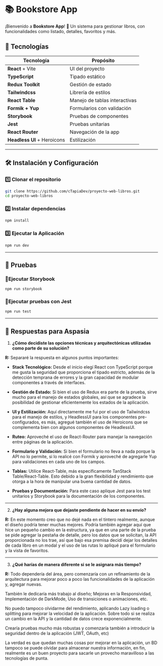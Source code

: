 # 📚 Bookstore App

¡Bienvenido a **Bookstore App**! 📖 Un sistema para gestionar libros, con funcionalidades como listado, detalles, favoritos y más.

## 🚀 Tecnologías  

| Tecnología       | Propósito                     |
|-----------------|--------------------------------|
| **React** + Vite  | UI del proyecto   |
| **TypeScript**   | Tipado estático   |
| **Redux Toolkit** | Gestión de estado   |
| **Tailwindcss** | Librería de estilos |
| **React Table** | Manejo de tablas interactivas   |
| **Formik + Yup**  | Formularios con validación   |
| **Storybook**    | Pruebas de componentes   |
| **Jest**        | Pruebas unitarias   |
| **React Router** | Navegación de la app   |
| **Headless UI** + Heroicons | Estilización |

---

## 🛠️ Instalación y Configuración  

### 1️⃣ Clonar el repositorio  
```bash
git clone https://github.com/cTapiaDev/proyecto-web-libros.git
cd proyecto-web-libros
```
### 2️⃣ Instalar dependencias  
```bash
npm install
```
### 3️⃣ Ejecutar la Aplicación
```bash
npm run dev
```


---

## 🧪 Pruebas
### 🔹Ejecutar Storybook
```bash
npm run storybook
```
### 🔹Ejecutar pruebas con Jest
```bash
npm run test
```

---

## 📖 Respuestas para Aspasia
1. **¿Cómo decidiste las opciones técnicas y arquitectónicas utilizadas como parte de su solución?**

__R:__ Separaré la respuesta en algunos puntos importantes:
- __Stack Tecnológico:__ Desde el inicio elegí React con TypeScript porque me gusta la seguridad que proporciona el tipado estricto, además de la detección temprana de errores y la gran capacidad de modular componentes a través de interfaces.

- __Gestión de Estado:__ Si bien el uso de Redux era parte de la prueba, sirve mucho para el manejo de estados globales, así que se agradece la posibilidad de gestionar eficientemente los estados de la aplicación.

- __UI y Estilización:__ Aquí directamente me fui por el uso de Tailwindcss para el manejo de estilos, y HeadlessUI para los componentes pre-configurados, es más, agregué también el uso de Heroicons que se complementa bien con algunos componentes de HeadlessUI.

- __Ruteo:__ Aproveché el uso de React-Router para manejar la navegación entre páginas de la aplicación.

- __Formulario y Validación:__ Si bien el formulario no lleva a nada porque la API no lo permite, si lo realicé con Formik y aproveché de agregarle Yup para validaciones en cada uno de los campos.

- __Tablas:__ Utilice React-Table, más específicamente TanStack Table/React-Table. Esto debido a la gran flexibilidad y rendimiento que otorga a la hora de manipular una buena cantidad de datos.

- __Pruebas y Documentación:__ Para este caso aplique Jest para los test unitarios y Storybook para la documentación de los componentes.

---

2. **¿Hay alguna mejora que dejaste pendiente de hacer en su envío?**

__R:__ En este momento creo que no dejé nada en el tintero realmente, aunque el diseño podría tener muchas mejores. Podría también agregar aquí que hice un pequeño cambio en la estructura, ya que en una parte de la prueba se pide agregar la pestaña de detalle, pero los datos que se solicitan, la API proporcionada no los trae, así que bajo esa premisa decidí dejar los detalles de cada libro en un modal y el uso de las rutas lo apliqué para el formulario y la vista de favoritos.

---
3. **¿Qué harías de manera diferente si se le asignara más tiempo?**

__R:__ Todo dependería del área, pero comenzaría con un refinamiento de la arquitectura para mejorar poco a poco las funcionalidades de la aplicación y, agregar nuevas.

También le dedicaría más trabajo al diseño; Mejoras en la Responsividad, Implementación de DarkMode, Uso de transiciones o animaciones, etc.

No puedo tampoco olvidarme del rendimiento, aplicando Lazy loading o splitting para mejorar la velocidad de la aplicación. Sobre todo si se realiza un cambio en la API y la cantidad de datos crece exponencialmente.

Crearía pruebas mucho más robustas y comenzaría también a introducir la seguridad dentro de la aplicación (JWT, OAuth, etc)

La verdad es que quedan muchas cosas por mejorar en la aplicación, un BD tampoco se puede olvidar para almacenar nuestra información, en fin, realmente es un buen proyecto para sacarle un provecho maravilloso a las tecnologías de punta.

